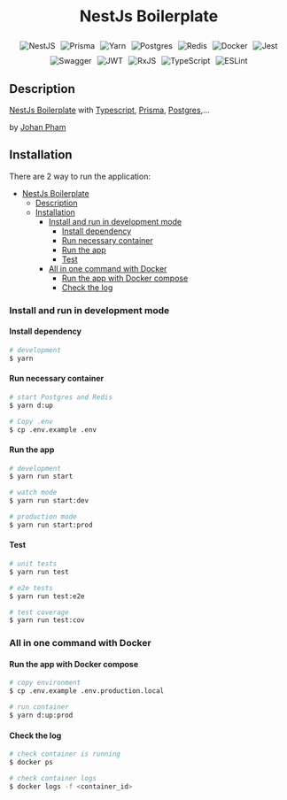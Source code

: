 # <p style="text-align: center">NestJs Boilerplate</p>

<div style="display: flex; justify-content: center; flex-wrap: wrap; gap: 10px; text-align: center;">

  <img src="https://img.shields.io/badge/nestjs-%23E0234E.svg?style=for-the-badge&logo=nestjs&logoColor=white" alt="NestJS" />
  <img src="https://img.shields.io/badge/Prisma-3982CE?style=for-the-badge&logo=Prisma&logoColor=white" alt="Prisma" />
  <img src="https://img.shields.io/badge/yarn-%232C8EBB.svg?style=for-the-badge&logo=yarn&logoColor=white" alt="Yarn" />
  <img src="https://img.shields.io/badge/postgres-%23316192.svg?style=for-the-badge&logo=postgresql&logoColor=white" alt="Postgres" />
  <img src="https://img.shields.io/badge/redis-%23DD0031.svg?style=for-the-badge&logo=redis&logoColor=white" alt="Redis" />
  <img src="https://img.shields.io/badge/docker-%230db7ed.svg?style=for-the-badge&logo=docker&logoColor=white" alt="Docker" />
  <img src="https://img.shields.io/badge/-jest-%23C21325?style=for-the-badge&logo=jest&logoColor=white" alt="Jest" />
  <img src="https://img.shields.io/badge/-Swagger-%23Clojure?style=for-the-badge&logo=swagger&logoColor=white" alt="Swagger" />
  <img src="https://img.shields.io/badge/JWT-black?style=for-the-badge&logo=JSON%20web%20tokens" alt="JWT" />
  <img src="https://img.shields.io/badge/rxjs-%23B7178C.svg?style=for-the-badge&logo=reactivex&logoColor=white" alt="RxJS" />
  <img src="https://img.shields.io/badge/typescript-%23007ACC.svg?style=for-the-badge&logo=typescript&logoColor=white" alt="TypeScript" />
  <img src="https://img.shields.io/badge/ESLint-4B3263?style=for-the-badge&logo=eslint&logoColor=white" alt="ESLint" />

</div>

## Description

[NestJs Boilerplate](https://github.com/johanpham2711/nest-boilerplate) with [Typescript](https://www.typescriptlang.org/), [Prisma](https://www.prisma.io/), [Postgres](https://www.postgresql.org/),...

by [Johan Pham](https://github.com/johanpham2711)

## Installation

There are 2 way to run the application:

- [NestJs Boilerplate](#nestjs-boilerplate)
  - [Description](#description)
  - [Installation](#installation)
    - [Install and run in development mode](#install-and-run-in-development-mode)
      - [Install dependency](#install-dependency)
      - [Run necessary container](#run-necessary-container)
      - [Run the app](#run-the-app)
      - [Test](#test)
    - [All in one command with Docker](#all-in-one-command-with-docker)
      - [Run the app with Docker compose](#run-the-app-with-docker-compose)
      - [Check the log](#check-the-log)

### Install and run in development mode

#### Install dependency

```bash
# development
$ yarn
```

#### Run necessary container

```bash
# start Postgres and Redis
$ yarn d:up

# Copy .env
$ cp .env.example .env
```

#### Run the app

```bash
# development
$ yarn run start

# watch mode
$ yarn run start:dev

# production mode
$ yarn run start:prod
```

#### Test

```bash
# unit tests
$ yarn run test

# e2e tests
$ yarn run test:e2e

# test coverage
$ yarn run test:cov
```

### All in one command with Docker

#### Run the app with Docker compose

```bash
# copy environment
$ cp .env.example .env.production.local

# run container
$ yarn d:up:prod
```

#### Check the log

```bash
# check container is running
$ docker ps

# check container logs
$ docker logs -f <container_id>
```
